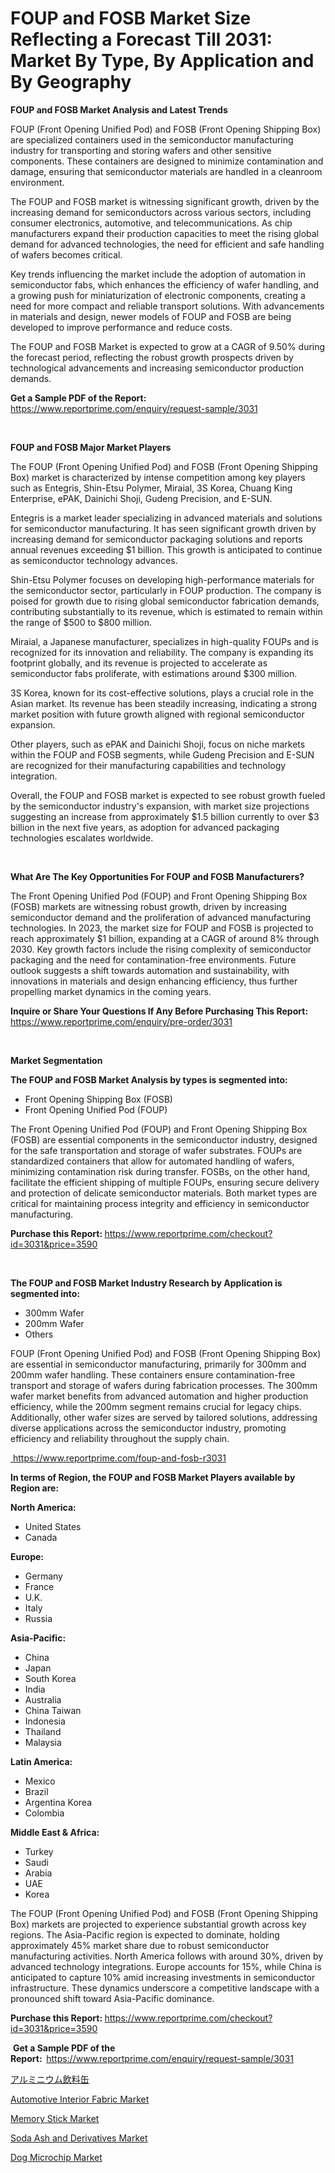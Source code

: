 <p><h1>FOUP and FOSB Market Size Reflecting a Forecast Till 2031: Market By Type, By Application and By Geography</h1></p><p><strong>FOUP and FOSB Market Analysis and Latest Trends</strong></p>
<p><p>FOUP (Front Opening Unified Pod) and FOSB (Front Opening Shipping Box) are specialized containers used in the semiconductor manufacturing industry for transporting and storing wafers and other sensitive components. These containers are designed to minimize contamination and damage, ensuring that semiconductor materials are handled in a cleanroom environment.</p><p>The FOUP and FOSB market is witnessing significant growth, driven by the increasing demand for semiconductors across various sectors, including consumer electronics, automotive, and telecommunications. As chip manufacturers expand their production capacities to meet the rising global demand for advanced technologies, the need for efficient and safe handling of wafers becomes critical. </p><p>Key trends influencing the market include the adoption of automation in semiconductor fabs, which enhances the efficiency of wafer handling, and a growing push for miniaturization of electronic components, creating a need for more compact and reliable transport solutions. With advancements in materials and design, newer models of FOUP and FOSB are being developed to improve performance and reduce costs.</p><p>The FOUP and FOSB Market is expected to grow at a CAGR of 9.50% during the forecast period, reflecting the robust growth prospects driven by technological advancements and increasing semiconductor production demands.</p></p>
<p><strong>Get a Sample PDF of the Report:&nbsp;</strong> <a href="https://www.reportprime.com/enquiry/request-sample/3031">https://www.reportprime.com/enquiry/request-sample/3031</a></p>
<p>&nbsp;</p>
<p><strong>FOUP and FOSB Major Market Players</strong></p>
<p><p>The FOUP (Front Opening Unified Pod) and FOSB (Front Opening Shipping Box) market is characterized by intense competition among key players such as Entegris, Shin-Etsu Polymer, Miraial, 3S Korea, Chuang King Enterprise, ePAK, Dainichi Shoji, Gudeng Precision, and E-SUN. </p><p>Entegris is a market leader specializing in advanced materials and solutions for semiconductor manufacturing. It has seen significant growth driven by increasing demand for semiconductor packaging solutions and reports annual revenues exceeding $1 billion. This growth is anticipated to continue as semiconductor technology advances.</p><p>Shin-Etsu Polymer focuses on developing high-performance materials for the semiconductor sector, particularly in FOUP production. The company is poised for growth due to rising global semiconductor fabrication demands, contributing substantially to its revenue, which is estimated to remain within the range of $500 to $800 million.</p><p>Miraial, a Japanese manufacturer, specializes in high-quality FOUPs and is recognized for its innovation and reliability. The company is expanding its footprint globally, and its revenue is projected to accelerate as semiconductor fabs proliferate, with estimations around $300 million.</p><p>3S Korea, known for its cost-effective solutions, plays a crucial role in the Asian market. Its revenue has been steadily increasing, indicating a strong market position with future growth aligned with regional semiconductor expansion.</p><p>Other players, such as ePAK and Dainichi Shoji, focus on niche markets within the FOUP and FOSB segments, while Gudeng Precision and E-SUN are recognized for their manufacturing capabilities and technology integration.</p><p>Overall, the FOUP and FOSB market is expected to see robust growth fueled by the semiconductor industry's expansion, with market size projections suggesting an increase from approximately $1.5 billion currently to over $3 billion in the next five years, as adoption for advanced packaging technologies escalates worldwide.</p></p>
<p>&nbsp;</p>
<p><strong>What Are The Key Opportunities For FOUP and FOSB Manufacturers?</strong></p>
<p><p>The Front Opening Unified Pod (FOUP) and Front Opening Shipping Box (FOSB) markets are witnessing robust growth, driven by increasing semiconductor demand and the proliferation of advanced manufacturing technologies. In 2023, the market size for FOUP and FOSB is projected to reach approximately $1 billion, expanding at a CAGR of around 8% through 2030. Key growth factors include the rising complexity of semiconductor packaging and the need for contamination-free environments. Future outlook suggests a shift towards automation and sustainability, with innovations in materials and design enhancing efficiency, thus further propelling market dynamics in the coming years.</p></p>
<p><strong>Inquire or Share Your Questions If Any Before Purchasing This Report:</strong> <a href="https://www.reportprime.com/enquiry/pre-order/3031">https://www.reportprime.com/enquiry/pre-order/3031</a></p>
<p>&nbsp;</p>
<p><strong>Market Segmentation</strong></p>
<p><strong>The FOUP and FOSB Market Analysis by types is segmented into:</strong></p>
<p><ul><li>Front Opening Shipping Box (FOSB)</li><li>Front Opening Unified Pod (FOUP)</li></ul></p>
<p><p>The Front Opening Unified Pod (FOUP) and Front Opening Shipping Box (FOSB) are essential components in the semiconductor industry, designed for the safe transportation and storage of wafer substrates. FOUPs are standardized containers that allow for automated handling of wafers, minimizing contamination risk during transfer. FOSBs, on the other hand, facilitate the efficient shipping of multiple FOUPs, ensuring secure delivery and protection of delicate semiconductor materials. Both market types are critical for maintaining process integrity and efficiency in semiconductor manufacturing.</p></p>
<p><strong>Purchase this Report:&nbsp;</strong><a href="https://www.reportprime.com/checkout?id=3031&price=3590">https://www.reportprime.com/checkout?id=3031&price=3590</a></p>
<p>&nbsp;</p>
<p><strong>The FOUP and FOSB Market Industry Research by Application is segmented into:</strong></p>
<p><ul><li>300mm Wafer</li><li>200mm Wafer</li><li>Others</li></ul></p>
<p><p>FOUP (Front Opening Unified Pod) and FOSB (Front Opening Shipping Box) are essential in semiconductor manufacturing, primarily for 300mm and 200mm wafer handling. These containers ensure contamination-free transport and storage of wafers during fabrication processes. The 300mm wafer market benefits from advanced automation and higher production efficiency, while the 200mm segment remains crucial for legacy chips. Additionally, other wafer sizes are served by tailored solutions, addressing diverse applications across the semiconductor industry, promoting efficiency and reliability throughout the supply chain.</p></p>
<p><a href="https://www.reportprime.com/foup-and-fosb-r3031">&nbsp;https://www.reportprime.com/foup-and-fosb-r3031</a></p>
<p><strong>In terms of Region, the FOUP and FOSB Market Players available by Region are:</strong></p>
<p>
    <p> <strong> North America: </strong>
        <ul>
            <li>United States</li>
            <li>Canada</li>
        </ul>
        </p> 
    <p> <strong> Europe: </strong>
        <ul>
            <li>Germany</li>
            <li>France</li>
            <li>U.K.</li>
            <li>Italy</li>
            <li>Russia</li>
        </ul>
        </p> 
    <p> <strong> Asia-Pacific: </strong>
        <ul>
            <li>China</li>
            <li>Japan</li>
            <li>South Korea</li>
            <li>India</li>
            <li>Australia</li>
            <li>China Taiwan</li>
            <li>Indonesia</li>
            <li>Thailand</li>
            <li>Malaysia</li>
        </ul>
        </p> 
    <p> <strong> Latin America: </strong>
        <ul>
            <li>Mexico</li>
            <li>Brazil</li>
            <li>Argentina Korea</li>
            <li>Colombia</li>
        </ul>
        </p> 
    <p> <strong> Middle East & Africa: </strong>
        <ul>
            <li>Turkey</li>
            <li>Saudi</li>
            <li>Arabia</li>
            <li>UAE</li>
            <li>Korea</li>
        </ul>
    </p>
    </p>
<p><p>The FOUP (Front Opening Unified Pod) and FOSB (Front Opening Shipping Box) markets are projected to experience substantial growth across key regions. The Asia-Pacific region is expected to dominate, holding approximately 45% market share due to robust semiconductor manufacturing activities. North America follows with around 30%, driven by advanced technology integrations. Europe accounts for 15%, while China is anticipated to capture 10% amid increasing investments in semiconductor infrastructure. These dynamics underscore a competitive landscape with a pronounced shift toward Asia-Pacific dominance.</p></p>
<p><strong>Purchase this Report: </strong><a href="https://www.reportprime.com/checkout?id=3031&price=3590">https://www.reportprime.com/checkout?id=3031&price=3590</a></p>
<p>&nbsp;<strong>Get a Sample PDF of the Report:&nbsp;&nbsp;</strong><a href="https://www.reportprime.com/enquiry/request-sample/3031">https://www.reportprime.com/enquiry/request-sample/3031</a></p>
<p><strong></strong></p>
<p><p><a href="https://github.com/lababdou/Market-Research-Report-List-6/blob/main/85489243330.md">アルミニウム飲料缶</a></p><p><a href="https://www.linkedin.com/pulse/strategic-insights-global-automotive-interior-fabric-2qgfe?trackingId=0lNAAteKQ%2FSE6Zq7AUCUPQ%3D%3D">Automotive Interior Fabric Market</a></p><p><a href="https://www.linkedin.com/pulse/how-memory-stick-market-evolve-growth-analysis-year-2024-mvtxe?trackingId=N14e6v%2BqRyyEG7MEYXUGDQ%3D%3D">Memory Stick Market</a></p><p><a href="https://issuu.com/reportprime-2/docs/soda-ash-and-derivatives-market-size-2030.pptx">Soda Ash and Derivatives Market</a></p><p><a href="https://issuu.com/reportprime-2/docs/dog-microchip-market-size-2030.pptx">Dog Microchip Market</a></p></p>